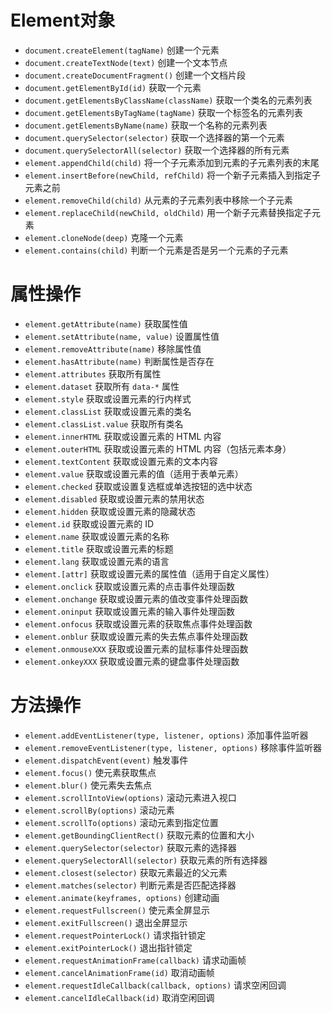 # Element对象
* `document.createElement(tagName)` 创建一个元素
* `document.createTextNode(text)` 创建一个文本节点
* `document.createDocumentFragment()` 创建一个文档片段
* `document.getElementById(id)` 获取一个元素
* `document.getElementsByClassName(className)` 获取一个类名的元素列表
* `document.getElementsByTagName(tagName)` 获取一个标签名的元素列表
* `document.getElementsByName(name)` 获取一个名称的元素列表
* `document.querySelector(selector)` 获取一个选择器的第一个元素
* `document.querySelectorAll(selector)` 获取一个选择器的所有元素
* `element.appendChild(child)` 将一个子元素添加到元素的子元素列表的末尾
* `element.insertBefore(newChild, refChild)` 将一个新子元素插入到指定子元素之前
* `element.removeChild(child)` 从元素的子元素列表中移除一个子元素
* `element.replaceChild(newChild, oldChild)` 用一个新子元素替换指定子元素
* `element.cloneNode(deep)` 克隆一个元素
* `element.contains(child)` 判断一个元素是否是另一个元素的子元素

# 属性操作
* `element.getAttribute(name)` 获取属性值
* `element.setAttribute(name, value)` 设置属性值
* `element.removeAttribute(name)` 移除属性值
* `element.hasAttribute(name)` 判断属性是否存在
* `element.attributes` 获取所有属性
* `element.dataset` 获取所有 `data-*` 属性
* `element.style` 获取或设置元素的行内样式
* `element.classList` 获取或设置元素的类名
* `element.classList.value` 获取所有类名
* `element.innerHTML` 获取或设置元素的 HTML 内容
* `element.outerHTML` 获取或设置元素的 HTML 内容（包括元素本身）
* `element.textContent` 获取或设置元素的文本内容
* `element.value` 获取或设置元素的值（适用于表单元素）
* `element.checked` 获取或设置复选框或单选按钮的选中状态
* `element.disabled` 获取或设置元素的禁用状态
* `element.hidden` 获取或设置元素的隐藏状态
* `element.id` 获取或设置元素的 ID
* `element.name` 获取或设置元素的名称
* `element.title` 获取或设置元素的标题
* `element.lang` 获取或设置元素的语言
* `element.[attr]` 获取或设置元素的属性值（适用于自定义属性）
* `element.onclick` 获取或设置元素的点击事件处理函数
* `element.onchange` 获取或设置元素的值改变事件处理函数
* `element.oninput` 获取或设置元素的输入事件处理函数
* `element.onfocus` 获取或设置元素的获取焦点事件处理函数
* `element.onblur` 获取或设置元素的失去焦点事件处理函数
* `element.onmouseXXX` 获取或设置元素的鼠标事件处理函数
* `element.onkeyXXX` 获取或设置元素的键盘事件处理函数

# 方法操作
* `element.addEventListener(type, listener, options)` 添加事件监听器
* `element.removeEventListener(type, listener, options)` 移除事件监听器
* `element.dispatchEvent(event)` 触发事件
* `element.focus()` 使元素获取焦点
* `element.blur()` 使元素失去焦点
* `element.scrollIntoView(options)` 滚动元素进入视口
* `element.scrollBy(options)` 滚动元素
* `element.scrollTo(options)` 滚动元素到指定位置
* `element.getBoundingClientRect()` 获取元素的位置和大小
* `element.querySelector(selector)` 获取元素的选择器
* `element.querySelectorAll(selector)` 获取元素的所有选择器
* `element.closest(selector)` 获取元素最近的父元素
* `element.matches(selector)` 判断元素是否匹配选择器
* `element.animate(keyframes, options)` 创建动画
* `element.requestFullscreen()` 使元素全屏显示
* `element.exitFullscreen()` 退出全屏显示
* `element.requestPointerLock()` 请求指针锁定
* `element.exitPointerLock()` 退出指针锁定
* `element.requestAnimationFrame(callback)` 请求动画帧
* `element.cancelAnimationFrame(id)` 取消动画帧
* `element.requestIdleCallback(callback, options)` 请求空闲回调
* `element.cancelIdleCallback(id)` 取消空闲回调
